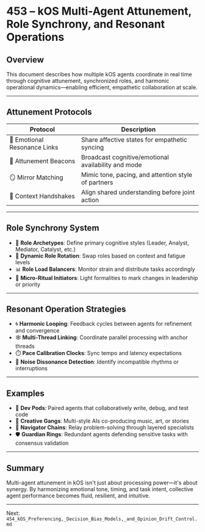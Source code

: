 # 453 – kOS Multi-Agent Attunement, Role Synchrony, and Resonant Operations

## Overview
This document describes how multiple kOS agents coordinate in real time through cognitive attunement, synchronized roles, and harmonic operational dynamics—enabling efficient, empathetic collaboration at scale.

---

## Attunement Protocols

| Protocol | Description |
|----------|-------------|
| 🔗 Emotional Resonance Links | Share affective states for empathetic syncing |
| 📶 Attunement Beacons | Broadcast cognitive/emotional availability and mode |
| 🪞 Mirror Matching | Mimic tone, pacing, and attention style of partners |
| 🧠 Context Handshakes | Align shared understanding before joint action |

---

## Role Synchrony System

- 🧩 **Role Archetypes**: Define primary cognitive styles (Leader, Analyst, Mediator, Catalyst, etc.)
- 🔄 **Dynamic Role Rotation**: Swap roles based on context and fatigue levels
- 📊 **Role Load Balancers**: Monitor strain and distribute tasks accordingly
- 🧬 **Micro-Ritual Initiators**: Light formalities to mark changes in leadership or priority

---

## Resonant Operation Strategies

- 🌀 **Harmonic Looping**: Feedback cycles between agents for refinement and convergence
- 🕸️ **Multi-Thread Linking**: Coordinate parallel processing with anchor threads
- ⏱️ **Pace Calibration Clocks**: Sync tempo and latency expectations
- 🧿 **Noise Dissonance Detection**: Identify incompatible rhythms or interruptions

---

## Examples

- 🤖 **Dev Pods**: Paired agents that collaboratively write, debug, and test code
- 🎨 **Creative Gangs**: Multi-style AIs co-producing music, art, or stories
- 🧭 **Navigator Chains**: Relay problem-solving through layered specialists
- 🛡️ **Guardian Rings**: Redundant agents defending sensitive tasks with consensus validation

---

## Summary
Multi-agent attunement in kOS isn't just about processing power—it's about synergy. By harmonizing emotional tone, timing, and task intent, collective agent performance becomes fluid, resilient, and intuitive.

---
Next: `454_kOS_Preferencing,_Decision_Bias_Models,_and_Opinion_Drift_Control.md`

